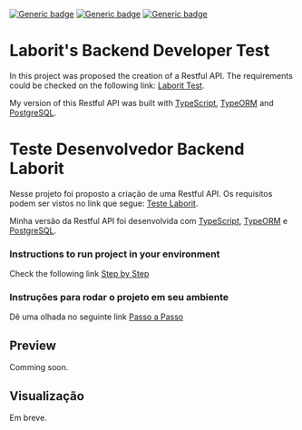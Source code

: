 [![Generic badge](https://img.shields.io/badge/node-green.svg)](https://shields.io/)
[![Generic badge](https://img.shields.io/badge/TypeScript-blue.svg)](https://shields.io/)
[![Generic badge](https://img.shields.io/badge/PostgreSQL-lightblue.svg)](https://shields.io/)
# Laborit's Backend Developer Test

In this project was proposed the creation of a Restful API.
The requirements could be checked on the following link: [Laborit Test](https://gitlab.com/snippets/1891831).

My version of this Restful API was built with [TypeScript](https://www.typescriptlang.org/), [TypeORM](https://typeorm.io/#/) and [PostgreSQL](https://www.postgresql.org/).

# Teste Desenvolvedor Backend Laborit

Nesse projeto foi proposto a criação de uma Restful API.
Os requisitos podem ser vistos no link que segue: [Teste Laborit](https://gitlab.com/snippets/1891831).

Minha versão da Restful API foi desenvolvida com [TypeScript](https://www.typescriptlang.org/), [TypeORM](https://typeorm.io/#/) e [PostgreSQL](https://www.postgresql.org/).

### Instructions to run project in your environment
Check the following link [Step by Step](https://www.notion.so/Step-by-Step-5a9a9533871e48bd84ee368a90fc251e)

### Instruções para rodar o projeto em seu ambiente
Dê uma olhada no seguinte link [Passo a Passo](https://www.notion.so/Passo-a-Passo-97ccbe5d3df9401fbc662ab97f270355)

## Preview
Comming soon.

## Visualização
Em breve.

